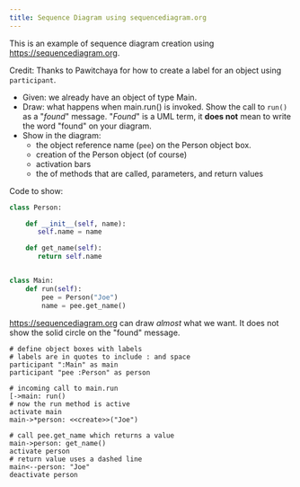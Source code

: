 ```yaml
---
title: Sequence Diagram using sequencediagram.org
---
```


This is an example of sequence diagram creation using <https://sequencediagram.org>.

Credit: Thanks to Pawitchaya for how to create a label for an object using `participant`.

- Given: we already have an object of type Main.
- Draw:  what happens when main.run() is invoked.  Show the call to `run()` as a "*found*" message. "*Found*" is a UML term, it **does not** mean to write the word "found" on your diagram.
- Show in the diagram:
  - the object reference name (`pee`) on the Person object box.
  - creation of the Person object (of course)
  - activation bars
  - the of methods that are called, parameters, and return values

Code to show:
```python
class Person:

    def __init__(self, name):
       self.name = name

    def get_name(self):
       return self.name


class Main:
    def run(self):
        pee = Person("Joe")
        name = pee.get_name()
```

<https://sequencediagram.org> 
can draw *almost* what we want.
It does not show the solid circle on the "found" message.
```
# define object boxes with labels
# labels are in quotes to include : and space
participant ":Main" as main
participant "pee :Person" as person

# incoming call to main.run
[->main: run()
# now the run method is active
activate main
main->*person: <<create>>("Joe")

# call pee.get_name which returns a value
main->person: get_name()
activate person
# return value uses a dashed line
main<--person: "Joe"
deactivate person
```

